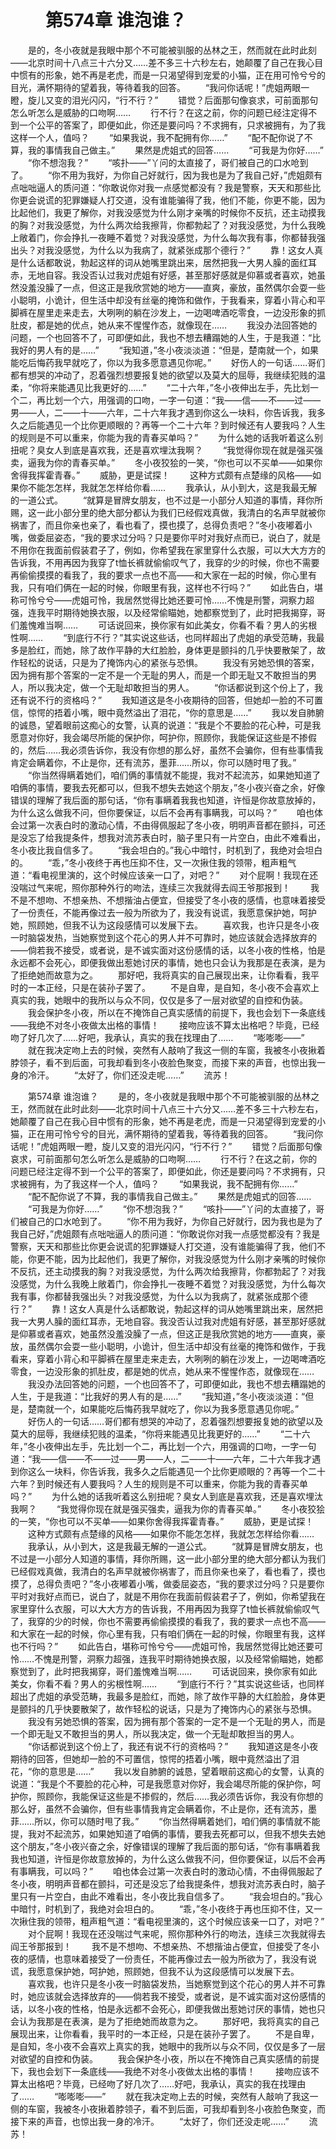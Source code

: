 # 　　第574章 谁泡谁？
　　是的，冬小夜就是我眼中那个不可能被驯服的丛林之王，然而就在此时此刻——北京时间十八点三十六分又……差不多三十六秒左右，她颠覆了自己在我心目中惯有的形象，她不再是老虎，而是一只渴望得到宠爱的小猫，正在用可怜兮兮的目光，满怀期待的望着我，等待着我的回答。
　　“我问你话呢！”虎姐两眼一瞪，旋儿又变的泪光闪闪，“行不行？”
　　错觉？后面那句像哀求，可前面那句怎么听怎么是威胁的口吻啊……
　　行不行？在这之前，你的问题已经注定得不到一个公平的答案了，即便如此，你还是要问吗？不求拥有，只求被拥有，为了我这样一个人，值吗？
　　“如果我说，我不配拥有你……”
　　“配不配你说了不算，我的事情我自己做主。”
　　果然是虎姐式的回答……
　　“可我是为你好……”
　　“你不想泡我？”
　　“咳扑——”丫问的太直接了，哥们被自己的口水呛到了。
　　“你不用为我好，为你自己好就行，因为我也是为了我自己好，”虎姐颇有点咄咄逼人的质问道：“你敢说你对我一点感觉都没有？我是警察，天天和那些比你更会说谎的犯罪嫌疑人打交道，没有谁能骗得了我，他们不能，你更不能，因为比起他们，我更了解你，对我没感觉为什么刚才亲嘴的时候你不反抗，还主动摸我的胸？对我没感觉，为什么两次给我擦背，你都勃起了？对我没感觉，为什么我晚上敞着门，你会挣扎一夜睡不着觉？对我没感觉，为什么每次我有事，你都替我强出头？对我没感觉，为什么以为我病了，就紧张成那个德行？”
　　靠！这女人真是什么话都敢说，勃起这样的词从她嘴里跳出来，居然把我一大男人臊的面红耳赤，无地自容。我没否认过我对虎姐有好感，甚至那好感就是仰慕或者喜欢，她虽然没羞没臊了一点，但这正是我欣赏她的地方——直爽，豪放，虽然偶尔会耍一些小聪明，小诡计，但生活中却没有丝毫的掩饰和做作，于我看来，穿着小背心和平脚裤在屋里走来走去，大咧咧的躺在沙发上，一边喝啤酒吃零食，一边没形象的抓肚皮，都是她的优点，她从来不惺惺作态，就像现在……
　　我没办法回答她的问题，一个也回答不了，可即便如此，我也不想去糟蹋她的人生，于是我道：“比我好的男人有的是……”
　　“我知道，”冬小夜淡淡道：“但是，楚南就一个，如果能吃后悔药我早就吃了，你以为我多愿意遇见你呢。”
　　好伤人的一句话……哥们都有想哭的冲动了，忍着强烈想要报复她的欲望以及莫大的屈辱，我继续犯贱的温柔，“你将来能遇见比我更好的……”
　　“二十六年，”冬小夜伸出左手，先比划一个二，再比划一个六，用强调的口吻，一字一句道：“我——信——不——过——男——人，二——十——六年，二十六年我才遇到你这么一块料，你告诉我，我多久之后能遇见一个比你更顺眼的？再等一个二十六年？到时候还有人要我吗？人生的规则是不可以重来，你能为我的青春买单吗？”
　　为什么她的话我听着这么别扭呢？臭女人到底是喜欢我，还是喜欢埋汰我啊？
　　“我觉得你现在就是强买强卖，逼我为你的青春买单。”
　　冬小夜狡狯的一笑，“你也可以不买单——如果你舍得我挥霍青春。”
　　威胁，更是试探！
　　这种方式颇有点楚缘的风格——如果你不能怎怎样，我就怎怎样给你看……
　　我承认，从小到大，这是我最无解的一道公式。
　　“就算是冒牌女朋友，也不过是一小部分人知道的事情，拜你所赐，这一此小部分里的绝大部分都认为我们已经假戏真做，我清白的名声早就被你祸害了，而且你亲也亲了，看也看了，摸也摸了，总得负责吧？”冬小夜嘟着小嘴，做委屈姿态，“我的要求过分吗？只是要你平时对我好点而已，说白了，就是不用你在我面前假装君子了，例如，你希望我在家里穿什么衣服，可以大大方方的告诉我，不用再因为我穿了t恤长裤就偷偷叹气了，我穿的少的时候，你也不需要再偷偷摸摸的看我了，我的要求一点也不高——和大家在一起的时候，你心里有我，只有咱们俩在一起的时候，你眼里有我，这样也不行吗？”
　　如此告白，堪称可怜兮兮——虎姐可怜，我居然觉得比她还要可怜……不愧是刑警，洞察力超强，连我平时期待她换衣服，以及经常偷瞄她，她都察觉到了，此时把我揭穿，哥们羞愧难当啊……
　　可话说回来，换你家有如此美女，你看不看？男人的劣根性啊……
　　“到底行不行？”其实说这些话，也同样超出了虎姐的承受范畴，我最多是脸红，而她，除了故作平静的大红脸脸，身体更是颤抖的几乎快要散架了，故作轻松的说话，只是为了掩饰内心的紧张与恐惧。
　　我没有另她恐惧的答案，因为拥有那个答案的一定不是一个无耻的男人，而是一个即无耻又不敢担当的男人，所以我决定，做一个无耻却敢担当的男人。
　　“你话都说到这个份上了，我还有说不行的资格吗？”
　　我知道这是冬小夜期待的回答，但她却一脸的不可置信，惊愕的捂着小嘴，眼中竟然溢出了泪花，“你的意思是……”
　　我以发自肺腑的诚恳，望着眼前这痴心的女警，认真的说道：“我是个不要脸的花心种，可是我愿意对你好，我会竭尽所能的保护你，呵护你，照顾你，我能保证这些是不掺假的，然后……我必须告诉你，我没有你想的那么好，虽然不会骗你，但有些事情我肯定会瞒着你，不止是你，还有流苏，墨菲……所以，你可以随时甩了我。”
　　“你当然得瞒着她们，咱们俩的事情就不能提，我对不起流苏，如果她知道了咱俩的事情，要我去死都可以，但我不想失去她这个朋友，”冬小夜兴奋之余，好像错误的理解了我后面的那句话，“你有事瞒着我我也知道，许恒是你故意放掉的，为什么这么做我不问，但你要保证，以后不会再有事瞒我，可以吗？”
　　咱也体会过第一次表白时的激动心情，不由得佩服起了冬小夜，明明声音都在颤抖，可还是没忘了给我提条件，想我对流苏表白时，脑子里只有一片空白，由此不难看出，冬小夜比我自信多了。
　　“我会坦白的。”我心中暗忖，时机到了，我绝对会坦白的。
　　“乖，”冬小夜终于再也压抑不住，又一次揪住我的领带，粗声粗气道：“看电视里演的，这个时候应该亲一口了，对吧？”
　　对个屁啊！我现在还没喘过气来呢，照你那种外行的吻法，连续三次我就得去阎王爷那报到！
　　我不是不想吻、不想亲热、不想揩油占便宜，但接受了冬小夜的感情，也意味着接受了一份责任，不能再像过去一般为所欲为了，我没有说谎，我愿意保护她，呵护她，照顾她，但我不认为这段感情可以发展下去。
　　喜欢我，也许只是冬小夜一时脑袋发热，当她察觉到这个花心的男人并不可靠时，她应该就会选择放弃的——倘若我不接受，或者说，是不诚实面对这份感情的话，以冬小夜的性格，怕是永远都不会死心，即便我做出惹她讨厌的事情，她也只会认为我那是在表演，是为了拒绝她而故意为之。
　　那好吧，我将真实的自己展现出来，让你看看，我平时的一本正经，只是在装孙子罢了。
　　不是自卑，是自知，冬小夜不会喜欢上真实的我，她眼中的我所以与众不同，仅仅是多了一层对欲望的自控和伪装。
　　我会保护冬小夜，所以在不掩饰自己真实感情的前提下，我也会划下一条底线——我绝不对冬小夜做太出格的事情！
　　接吻应该不算太出格吧？毕竟，已经吻了好几次了……好吧，我承认，真实的我在找理由了……
　　“嘭嘭嘭——”
　　就在我决定吻上去的时候，突然有人敲响了我这一侧的车窗，我被冬小夜揪着脖领子，看不到后面，可我却看到冬小夜脸色聚变，而接下来的声音，也惊出我一身的冷汗。
　　“太好了，你们还没走呢……”
　　流苏！

　　第574章 谁泡谁？
　　是的，冬小夜就是我眼中那个不可能被驯服的丛林之王，然而就在此时此刻——北京时间十八点三十六分又……差不多三十六秒左右，她颠覆了自己在我心目中惯有的形象，她不再是老虎，而是一只渴望得到宠爱的小猫，正在用可怜兮兮的目光，满怀期待的望着我，等待着我的回答。
　　“我问你话呢！”虎姐两眼一瞪，旋儿又变的泪光闪闪，“行不行？”
　　错觉？后面那句像哀求，可前面那句怎么听怎么是威胁的口吻啊……
　　行不行？在这之前，你的问题已经注定得不到一个公平的答案了，即便如此，你还是要问吗？不求拥有，只求被拥有，为了我这样一个人，值吗？
　　“如果我说，我不配拥有你……”
　　“配不配你说了不算，我的事情我自己做主。”
　　果然是虎姐式的回答……
　　“可我是为你好……”
　　“你不想泡我？”
　　“咳扑——”丫问的太直接了，哥们被自己的口水呛到了。
　　“你不用为我好，为你自己好就行，因为我也是为了我自己好，”虎姐颇有点咄咄逼人的质问道：“你敢说你对我一点感觉都没有？我是警察，天天和那些比你更会说谎的犯罪嫌疑人打交道，没有谁能骗得了我，他们不能，你更不能，因为比起他们，我更了解你，对我没感觉为什么刚才亲嘴的时候你不反抗，还主动摸我的胸？对我没感觉，为什么两次给我擦背，你都勃起了？对我没感觉，为什么我晚上敞着门，你会挣扎一夜睡不着觉？对我没感觉，为什么每次我有事，你都替我强出头？对我没感觉，为什么以为我病了，就紧张成那个德行？”
　　靠！这女人真是什么话都敢说，勃起这样的词从她嘴里跳出来，居然把我一大男人臊的面红耳赤，无地自容。我没否认过我对虎姐有好感，甚至那好感就是仰慕或者喜欢，她虽然没羞没臊了一点，但这正是我欣赏她的地方——直爽，豪放，虽然偶尔会耍一些小聪明，小诡计，但生活中却没有丝毫的掩饰和做作，于我看来，穿着小背心和平脚裤在屋里走来走去，大咧咧的躺在沙发上，一边喝啤酒吃零食，一边没形象的抓肚皮，都是她的优点，她从来不惺惺作态，就像现在……
　　我没办法回答她的问题，一个也回答不了，可即便如此，我也不想去糟蹋她的人生，于是我道：“比我好的男人有的是……”
　　“我知道，”冬小夜淡淡道：“但是，楚南就一个，如果能吃后悔药我早就吃了，你以为我多愿意遇见你呢。”
　　好伤人的一句话……哥们都有想哭的冲动了，忍着强烈想要报复她的欲望以及莫大的屈辱，我继续犯贱的温柔，“你将来能遇见比我更好的……”
　　“二十六年，”冬小夜伸出左手，先比划一个二，再比划一个六，用强调的口吻，一字一句道：“我——信——不——过——男——人，二——十——六年，二十六年我才遇到你这么一块料，你告诉我，我多久之后能遇见一个比你更顺眼的？再等一个二十六年？到时候还有人要我吗？人生的规则是不可以重来，你能为我的青春买单吗？”
　　为什么她的话我听着这么别扭呢？臭女人到底是喜欢我，还是喜欢埋汰我啊？
　　“我觉得你现在就是强买强卖，逼我为你的青春买单。”
　　冬小夜狡狯的一笑，“你也可以不买单——如果你舍得我挥霍青春。”
　　威胁，更是试探！
　　这种方式颇有点楚缘的风格——如果你不能怎怎样，我就怎怎样给你看……
　　我承认，从小到大，这是我最无解的一道公式。
　　“就算是冒牌女朋友，也不过是一小部分人知道的事情，拜你所赐，这一此小部分里的绝大部分都认为我们已经假戏真做，我清白的名声早就被你祸害了，而且你亲也亲了，看也看了，摸也摸了，总得负责吧？”冬小夜嘟着小嘴，做委屈姿态，“我的要求过分吗？只是要你平时对我好点而已，说白了，就是不用你在我面前假装君子了，例如，你希望我在家里穿什么衣服，可以大大方方的告诉我，不用再因为我穿了t恤长裤就偷偷叹气了，我穿的少的时候，你也不需要再偷偷摸摸的看我了，我的要求一点也不高——和大家在一起的时候，你心里有我，只有咱们俩在一起的时候，你眼里有我，这样也不行吗？”
　　如此告白，堪称可怜兮兮——虎姐可怜，我居然觉得比她还要可怜……不愧是刑警，洞察力超强，连我平时期待她换衣服，以及经常偷瞄她，她都察觉到了，此时把我揭穿，哥们羞愧难当啊……
　　可话说回来，换你家有如此美女，你看不看？男人的劣根性啊……
　　“到底行不行？”其实说这些话，也同样超出了虎姐的承受范畴，我最多是脸红，而她，除了故作平静的大红脸脸，身体更是颤抖的几乎快要散架了，故作轻松的说话，只是为了掩饰内心的紧张与恐惧。
　　我没有另她恐惧的答案，因为拥有那个答案的一定不是一个无耻的男人，而是一个即无耻又不敢担当的男人，所以我决定，做一个无耻却敢担当的男人。
　　“你话都说到这个份上了，我还有说不行的资格吗？”
　　我知道这是冬小夜期待的回答，但她却一脸的不可置信，惊愕的捂着小嘴，眼中竟然溢出了泪花，“你的意思是……”
　　我以发自肺腑的诚恳，望着眼前这痴心的女警，认真的说道：“我是个不要脸的花心种，可是我愿意对你好，我会竭尽所能的保护你，呵护你，照顾你，我能保证这些是不掺假的，然后……我必须告诉你，我没有你想的那么好，虽然不会骗你，但有些事情我肯定会瞒着你，不止是你，还有流苏，墨菲……所以，你可以随时甩了我。”
　　“你当然得瞒着她们，咱们俩的事情就不能提，我对不起流苏，如果她知道了咱俩的事情，要我去死都可以，但我不想失去她这个朋友，”冬小夜兴奋之余，好像错误的理解了我后面的那句话，“你有事瞒着我我也知道，许恒是你故意放掉的，为什么这么做我不问，但你要保证，以后不会再有事瞒我，可以吗？”
　　咱也体会过第一次表白时的激动心情，不由得佩服起了冬小夜，明明声音都在颤抖，可还是没忘了给我提条件，想我对流苏表白时，脑子里只有一片空白，由此不难看出，冬小夜比我自信多了。
　　“我会坦白的。”我心中暗忖，时机到了，我绝对会坦白的。
　　“乖，”冬小夜终于再也压抑不住，又一次揪住我的领带，粗声粗气道：“看电视里演的，这个时候应该亲一口了，对吧？”
　　对个屁啊！我现在还没喘过气来呢，照你那种外行的吻法，连续三次我就得去阎王爷那报到！
　　我不是不想吻、不想亲热、不想揩油占便宜，但接受了冬小夜的感情，也意味着接受了一份责任，不能再像过去一般为所欲为了，我没有说谎，我愿意保护她，呵护她，照顾她，但我不认为这段感情可以发展下去。
　　喜欢我，也许只是冬小夜一时脑袋发热，当她察觉到这个花心的男人并不可靠时，她应该就会选择放弃的——倘若我不接受，或者说，是不诚实面对这份感情的话，以冬小夜的性格，怕是永远都不会死心，即便我做出惹她讨厌的事情，她也只会认为我那是在表演，是为了拒绝她而故意为之。
　　那好吧，我将真实的自己展现出来，让你看看，我平时的一本正经，只是在装孙子罢了。
　　不是自卑，是自知，冬小夜不会喜欢上真实的我，她眼中的我所以与众不同，仅仅是多了一层对欲望的自控和伪装。
　　我会保护冬小夜，所以在不掩饰自己真实感情的前提下，我也会划下一条底线——我绝不对冬小夜做太出格的事情！
　　接吻应该不算太出格吧？毕竟，已经吻了好几次了……好吧，我承认，真实的我在找理由了……
　　“嘭嘭嘭——”
　　就在我决定吻上去的时候，突然有人敲响了我这一侧的车窗，我被冬小夜揪着脖领子，看不到后面，可我却看到冬小夜脸色聚变，而接下来的声音，也惊出我一身的冷汗。
　　“太好了，你们还没走呢……”
　　流苏！
